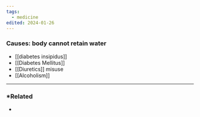 ```yaml
---
tags:
  - medicine
edited: 2024-01-26
---
```

### Causes: body cannot retain water
- [[diabetes insipidus]]
- [[Diabetes Mellitus]]
- [[Diuretics]] misuse
- [[Alcoholism]] 

---
### *Related
- 